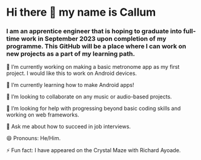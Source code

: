 # Hi there 👋 my name is Callum

<!--
**callumjohnspiller/callumjohnspiller** is a ✨ _special_ ✨ repository because its `README.md` (this file) appears on your GitHub profile.

Here are some ideas to get you started:

-->

### I am an apprentice engineer that is hoping to graduate into full-time work in September 2023 upon completion of my programme. This GitHub will be a place where I can work on new projects as a part of my learning path.

🔭 I’m currently working on making a basic metronome app as my first project. I would like this to work on Android devices.

🌱 I’m currently learning how to make Android apps!

👯 I’m looking to collaborate on any music or audio-based projects.

🤔 I’m looking for help with progressing beyond basic coding skills and working on web frameworks.

💬 Ask me about how to succeed in job interviews.

😄 Pronouns: He/Him.

⚡ Fun fact: I have appeared on the Crystal Maze with Richard Ayoade.
